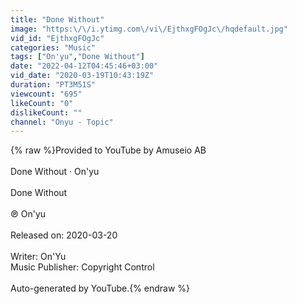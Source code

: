```yaml
---
title: "Done Without"
image: "https:\/\/i.ytimg.com\/vi\/EjthxgFOgJc\/hqdefault.jpg"
vid_id: "EjthxgFOgJc"
categories: "Music"
tags: ["On'yu","Done Without"]
date: "2022-04-12T04:45:46+03:00"
vid_date: "2020-03-19T10:43:19Z"
duration: "PT3M51S"
viewcount: "695"
likeCount: "0"
dislikeCount: ""
channel: "Onyu - Topic"
---
```

{% raw %}Provided to YouTube by Amuseio AB<br /><br />Done Without · On'yu<br /><br />Done Without<br /><br />℗ On'yu<br /><br />Released on: 2020-03-20<br /><br />Writer: On'Yu<br />Music  Publisher: Copyright Control<br /><br />Auto-generated by YouTube.{% endraw %}
